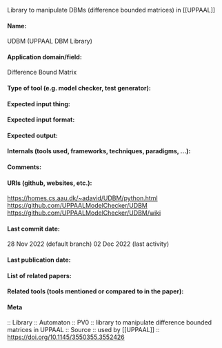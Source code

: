 Library to manipulate DBMs (difference bounded matrices) in [[UPPAAL]]

#### Name:
UDBM (UPPAAL DBM Library)

#### Application domain/field:
Difference Bound Matrix

#### Type of tool (e.g. model checker, test generator):

#### Expected input thing:

#### Expected input format:

#### Expected output:

#### Internals (tools used, frameworks, techniques, paradigms, ...):

#### Comments:

#### URIs (github, websites, etc.):
https://homes.cs.aau.dk/~adavid/UDBM/python.html
https://github.com/UPPAALModelChecker/UDBM
https://github.com/UPPAALModelChecker/UDBM/wiki

#### Last commit date:
28 Nov 2022 (default branch)
02 Dec 2022 (last activity)

#### Last publication date:

#### List of related papers:

#### Related tools (tools mentioned or compared to in the paper):

#### Meta
:: Library
:: Automaton
:: PV0 :: library to manipulate difference bounded matrices in UPPAAL
:: Source :: used by [[UPPAAL]] :: https://doi.org/10.1145/3550355.3552426

